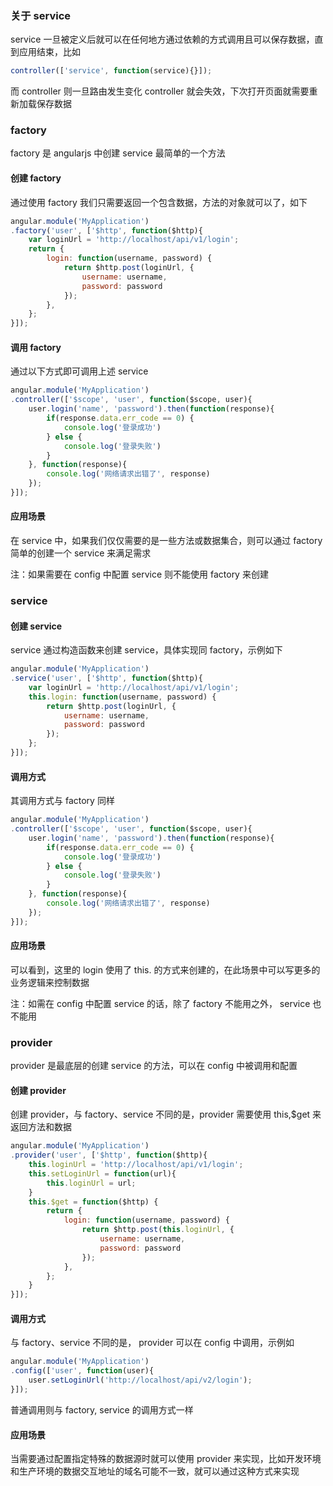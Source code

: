 ### 关于 service

service 一旦被定义后就可以在任何地方通过依赖的方式调用且可以保存数据，直到应用结束，比如

```javascript
controller(['service', function(service){}]);
```

而 controller 则一旦路由发生变化 controller 就会失效，下次打开页面就需要重新加载保存数据

### factory

factory 是 angularjs 中创建 service 最简单的一个方法

#### 创建 factory

通过使用 factory 我们只需要返回一个包含数据，方法的对象就可以了，如下

```javascript
angular.module('MyApplication')
.factory('user', ['$http', function($http){
    var loginUrl = 'http://localhost/api/v1/login';
    return {
        login: function(username, password) {
            return $http.post(loginUrl, {
                username: username,
                password: password
            });
        },
    };
}]);
```

#### 调用 factory

通过以下方式即可调用上述 service

```javascript
angular.module('MyApplication')
.controller(['$scope', 'user', function($scope, user){
    user.login('name', 'password').then(function(response){
        if(response.data.err_code == 0) {
            console.log('登录成功')
        } else {
            console.log('登录失败')
        }
    }, function(response){
        console.log('网络请求出错了', response)
    });
}]);
```

#### 应用场景

在 service 中，如果我们仅仅需要的是一些方法或数据集合，则可以通过 factory 简单的创建一个 service 来满足需求

注：如果需要在 config 中配置 service 则不能使用 factory 来创建

### service

#### 创建 service

service 通过构造函数来创建 service，具体实现同 factory，示例如下

```javascript
angular.module('MyApplication')
.service('user', ['$http', function($http){
    var loginUrl = 'http://localhost/api/v1/login';
    this.login: function(username, password) {
        return $http.post(loginUrl, {
            username: username,
            password: password
        });
    };
}]);
```

#### 调用方式

其调用方式与 factory 同样

```javascript
angular.module('MyApplication')
.controller(['$scope', 'user', function($scope, user){
    user.login('name', 'password').then(function(response){
        if(response.data.err_code == 0) {
            console.log('登录成功')
        } else {
            console.log('登录失败')
        }
    }, function(response){
        console.log('网络请求出错了', response)
    });
}]);
```

#### 应用场景

可以看到，这里的 login 使用了 this. 的方式来创建的，在此场景中可以写更多的业务逻辑来控制数据

注：如需在 config 中配置 service 的话，除了 factory 不能用之外， service 也不能用

### provider

provider 是最底层的创建 service 的方法，可以在 config 中被调用和配置

#### 创建 provider

创建 provider，与 factory、service 不同的是，provider 需要使用 this,$get 来返回方法和数据

```javascript
angular.module('MyApplication')
.provider('user', ['$http', function($http){
    this.loginUrl = 'http://localhost/api/v1/login';
    this.setLoginUrl = function(url){
        this.loginUrl = url;
    }
    this.$get = function($http) {
        return {
            login: function(username, password) {
                return $http.post(this.loginUrl, {
                    username: username,
                    password: password
                });
            },
        };
    }
}]);
```

#### 调用方式

与 factory、service 不同的是， provider 可以在 config 中调用，示例如

```javascript
angular.module('MyApplication')
.config(['user', function(user){
    user.setLoginUrl('http://localhost/api/v2/login');
}]);
```

普通调用则与 factory, service 的调用方式一样

#### 应用场景

当需要通过配置指定特殊的数据源时就可以使用 provider 来实现，比如开发环境和生产环境的数据交互地址的域名可能不一致，就可以通过这种方式来实现